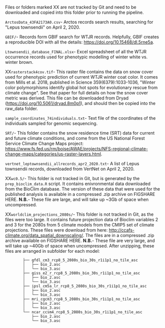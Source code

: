 Files or folders marked XX are not tracked by Git and need to be downloaded and copied into this folder prior to running the pipeline.

`ArctosData_43FA2173A0.csv`- Arctos records search results, searching for "Lepus townsendii" on April 2, 2020. 

`GBIF/`- Records form GBIF search for WTJR records. Helpfully, GBIF creates a reproducible DOI with all the details: https://doi.org/10.15468/dl.5rne5a.

`Ltownsendii_database_FINAL.xlsx`- Excel spreadsheet of all the WTJR occurrence records used for phenotypic modelling of winter white vs. winter brown.

XX`rasterstack4cov.tif`- This raster file contains the data on snow cover used for phenotypic prediction of current WTJR winter coat color. It comes from Mills et al. 2018, published in Science 359(6379):1033-1036, "Winter color polymorphisms identify global hot spots for evolutionary rescue from climate change". See that paper for full details on how the snow cover metric was derived. This file can be downloaded from Dryad (https://doi.org/10.5061/dryad.8m0p1), and should then be copied into the raw_data folder. 

`sample_coordinates_74individuals.txt`- Text file of the coordinates of the individuals sampled for genomic sequencing. 

`SRT/`- This folder contains the snow residence time (SRT) data for current and future climate conditions, and come from the US National Forest Service Climate Change Maps project: https://www.fs.fed.us/rm/boise/AWAE/projects/NFS-regional-climate-change-maps/categories/us-raster-layers.html. 

`vertnet_leptownsendii_allrecords_apr2_2020.txt`- A list of Lepus townsendii records, downloaded from VertNet on April 2, 2020.

XX`wc0.5/`- This folder is not tracked in Git, but is generated by the `prep_bioclim_data.R` script. It contains enivronmental data downloaded from the BioClim database. The version of these data that were used for the published analysis is available in a compressed .zip archive on FIGSHARE HERE. **N.B.**- These file are large, and will take up ~3Gb of space when uncompressed.

XX`worldclim_projections_2080s/`- This folder is not tracked in Git, as the files were too large. It contains future projection data of Bioclim variables 2 and 3 for the 2080s from 5 climate models from the CMIP5 set of climate projections. These files were download from here: http://ccafs-climate.org/data_spatial_downscaling/. The files are in a compressed .zip archive available on FIGSHARE HERE. **N.B.**- These file are very large, and will take up ~40Gb of space when uncompressed. After unzipping, these files are arranged in subfolder for each model:

```       
        ├── gfdl_cm3_rcp8_5_2080s_bio_30s_r1i1p1_no_tile_asc
        │   ├── bio_2.asc
        │   └── bio_3.asc
        ├── giss_e2_r_rcp8_5_2080s_bio_30s_r1i1p1_no_tile_asc
        │   ├── bio_2.asc
        │   └── bio_3.asc
        ├── ipsl_cm5a_lr_rcp8_5_2080s_bio_30s_r1i1p1_no_tile_asc
        │   ├── bio_2.asc
        │   └── bio_3.asc
        ├── mri_cgcm3_rcp8_5_2080s_bio_30s_r1i1p1_no_tile_asc
        │   ├── bio_2.asc
        │   └── bio_3.asc
        └── ncar_ccsm4_rcp8_5_2080s_bio_30s_r1i1p1_no_tile_asc
            ├── bio_2.asc
            └── bio_3.asc
```

 